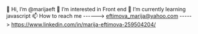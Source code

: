 👋 Hi, I’m @marijaeft
👀 I’m interested in Front end
🌱 I’m currently learning javascript
📫 How to reach me ------> eftimova_marija@yahoo.com -----> https://www.linkedin.com/in/marija-eftimova-259504204/
